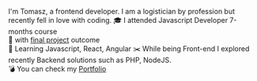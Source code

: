 <!-- - 👋 Hi, I’m @tomasz0705
- 👀 I’m interested in ...
- 🌱 I’m currently learning ...
- 💞️ I’m looking to collaborate on ...
- 📫 How to reach me ... -->

<!---
tomasz0705/tomasz0705 is a ✨ special ✨ repository because its `README.md` (this file) appears on your GitHub profile.
You can click the Preview link to take a look at your changes.
--->

I'm Tomasz, a frontend developer. I am a logistician by profession but recently fell in love with coding.
🎓 I attended Javascript Developer 7-months course  
🔭 with [final project](https://tomasz0705.github.io/Crypto_Tracker_App_in-React/) outcome  
🏀 Learning Javascript, React, Angular 
✂️ While being Front-end I explored recently Backend solutions such as PHP, NodeJS.  
💣 You can check my [Portfolio](https://tomasz0705.github.io/)  
